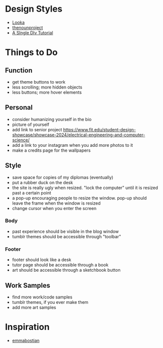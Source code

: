 # Design Styles

- [Looka](https://looka.com/blog/graphic-design-styles/#stepthree)
- [thenounproject](https://blog.thenounproject.com/graphic-design-styles/)
- [A SIngle DIv Tutorial](https://hacks.mozilla.org/2014/09/single-div-drawings-with-css/)

# Things to Do

## Function

- get theme buttons to work
- less scrolling; more hidden objects
- less buttons; more hover elements

## Personal

- consider humanizing yourself in the bio
- picture of yourself
- add link to senior project https://www.fit.edu/student-design-showcase/showcase-2024/electrical-engineering-and-computer-science/
- add a link to your instagram when you add more photos to it
- make a credits page for the wallpapers

## Style

- save space for copies of my diplomas (eventually)
- put a rubber duck on the desk
- the site is really ugly when resized. "lock the computer" until it is resized past a certain point
- a pop-up encouraging people to resize the window. pop-up should leave the frame when the window is resized
- change cursor when you enter the screen <div>

### Body

- past experience should be visible in the blog window
- tumblr themes should be accessible through "toolbar"

### Footer

- footer should look like a desk
- tutor page should be accessible through a book
- art should be accessible through a sketchbook button

## Work Samples

- find more work/code samples
- tumblr themes, if you ever make them
- add more art samples

# Inspiration

- [emmabostian](https://github.com/emmabostian/developer-portfolios?tab=readme-ov-file)
